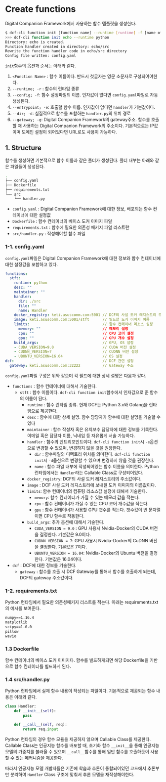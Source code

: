 # Create functions

Digital Companion Framework에서 사용하는 함수 템플릿을 생성한다.

```bash
$ dcf-cli function init [function name] --runtime [runtime] -f [name of configuration yaml file. default name is config.yaml] --gateway [dcf gateway address]
>>> dcf-cli function init echo --runtime python
Directory: echo is created.
Function handler created in directory: echo/src
Rewrite the function handler code in echo/src directory
Config file written: config.yaml
```

`init`함수의 옵션과 순서는 아래와 같다.

1. `<Function Name>` : 함수 이름이다. 반드시 첫글자는 영문 소문자로 구성되어야한다.
2. `--runtime; -r` : 함수의 런타임 종류
3. `--config; -f`: 함수 설정파일의 이름. 인자값이 없다면 `config.yaml`파일로 자동 생성된다.
4. `--entrypoint; -e`: 호출할 함수 이름. 인자값이 없다면 `handler`가 기본값이다.
5. `--dir; -d`: 실질적으로 함수를 포함하는 `handler.py`의 위치 경로
6. `--gateway; -g`: Digital Companion Framework의 gateway주소. 함수를 호출할 때 사용하는 Digital Companion Framework의 주소이다. 기본적으로는 IP값이며 도메인 설정이 되어있다면 URL로도 사용이 가능하다.



## 1. Structure

함수를 생성하면 기본적으로 함수 이름과 같은 폴더가 생성된다. 폴더 내부는 아래와 같은 파일들이 생성된다.

```bash
.
├── config.yaml
├── Dockerfile
├── requirements.txt
└── src
    └── handler.py

```

- `config.yaml` : Digital Companion Framework에 대한 정보, 배포되는 함수 컨테이너에 대한 설정값
- `Dockerfile` : 함수 컨테이너의 베이스 도커 이미지 파일
- `requirements.txt` : 함수에 필요한 의존성 패키지 파일 리스트란
- `src/handler.py` : 작성해야할 함수 파일



### 1-1. config.yaml

`config.yaml`파일은 Digital Companion Framework에 대한 정보와 함수 컨테이너에 대한 설정값을 포함하고 있다.

```yaml
functions:
  stft: 									
    runtime: python 						
    desc: "" 								
    maintainer: ""							
    handler:								
      dir: ./src							
      file: ""								
      name: Handler							
    docker_registry: keti.asuscomm.com:5001 // DCF의 사설 도커 레지스트리 주소
    image: keti.asuscomm.com:5001/stft		// 빌드할 도커 이미지 이름
    limits:									// 함수 컨테이너 리소스 설정
      memory: ""							// 메모리 설정
      cpu: ""								// CPU 코어 설정
      gpu: ""								// GPU 개수 설정
    build_args:								// GPU, OS 설정
    - CUDA_VERSION=9.0						// CUDA 버전 설정
    - CUDNN_VERSION=7						// CUDNN 버전 설정
    - UBUNTU_VERSION=16.04					// OS 설정
dcf:										// DCF 관련 설정
  gateway: keti.asuscomm.com:32222			// Gateway 주소
```

`config.yaml`파일 구성은 위와 같으며 각 필드에 대한 상세 설명은 다음과 같다.

- `functions` : 함수 컨테이너에 대해서 기술한다.
  - `stft` : 함수 이름이다. `dcf-cli function init`함수에서 인자값으로 준 함수의 이름이 된다.
    - `runtime` : 함수 런타임 종류. 현재 DCF는 Python 3.x와 Golang을 런타임으로 제공한다.
    - `desc` : 함수에 대한 상세 설명. 함수 담당자가 함수에 대한 설명을 기술할 수 있다
    - `maintainer` : 함수 작성자 혹은 유지보수 담당자에 대한 정보를 기록한다. 이메일 혹은 담당자 이름, 닉네임 등 자유롭게 서술 가능하다.
    - `handler` : 함수의 엔트리포인트이다. `dcf-cli function init`시 `-e`옵션으로 변경할 수 있으며, 변경하지 않을 것을 권장한다.
      - `dir` : 함수파일의 디렉토리 위치를 의미한다. `dcf-cli function init`시  `-d`옵션으로 변경할 수 있으며 변경하지 않을 것을 권장한다.
      - `name` : 함수 파일 내부에 작성되어있는 함수 이름을 의미한다. Python 런타임에서는 `Handler`라는  Callable Class로 구성되어있다.
    - `docker_registry`: DCF의 사설 도커 레지스트리의 주소값이다.
    - `image` : DCF 사설 도커 레지스트리에 보내질 도커 이미지의 이름값이다.
    - `limits`: 함수 컨테이너의 컴퓨팅 리소스값 설정에 대해서 기술한다.
      - `memory`: 함수 컨테이너가 가질 수 있는 메모리 값을 적는다.
      - `cpu` : 함수 컨테이너가 가질 수 있는 CPU 코어 개수값을 적는다.
      - `gpu` : 함수 컨테이너가 사용할 GPU 갯수를 적는다. 갯수값이 빈 문자열이면 CPU 함수로 작동한다.
    - `build_args`: 추가 옵션에 대해서 기술한다.
      - `CUDA_VERSION = 9.0` : GPU 사용시 Nvidia-Docker의 CUDA 버전을 결정한다. 기본값은 9.0이다.
      - `CUDNN_VERSION = 7`: GPU 사용시 Nvidia-Docker의 CuDNN 버전을 결정한다. 기본값은 7이다.
      - `UBUNTU_VERSION = 16.04`: Nvidia-Docker의 Ubuntu 버전을 결정한다. 기본값은 16.04이다.
- `dcf` : DCF에 대한 정보를 기술한다.
  - `gateway` : 함수를 호출 시 DCF Gateway를 통해서 함수를 호출하게 되는데, DCF의 gateway 주소값이다.



### 1-2. requirements.txt

Python 런타임에서 필요한 의존성패키지 리스트를 적는다. 아래는 requirements.txt의 예시를 보여준다.

```txt
numpy==1.16.4
matplotlib
scipy==1.0.0
pillow
wavio
```



### 1.3 Dockerfile

함수 컨테이너의 베이스 도커 이미지다. 함수를 빌드하게되면 해당 Dockerfile을 기반으로 함수 컨테이너를 빌드하게 된다.



### 1.4 src/handler.py

Python 런타임에서 실제 함수 내용이 작성되는 파일이다. 기본적으로 제공되는 함수 내용은 아래와 같다.

```python
class Handler:
    def __init__(self):
        pass

    def __call__(self, req):
        return req.input
```



Python 런타임의 경우 함수 모듈을 제공하지 않으며 Callable Class를 제공한다. Callable Class는 인공지능 함수를 배포할 때, 초기화 함수 `__init__`을 통해 인공지능 모델의 가중치를 불러올 수 있으며 `__call__`함수를 통해 일반 함수를 호출하듯이 사용할 수 있는 메커니즘을 제공한다.



따라서 인공지능 모델 개발자들은 기존에 학습과 추론이 통합되어있던 코드에서 추론부만 분리하여 `Handler` Class 구조에 맞춰서 추론 모델을 재작성해야한다.
